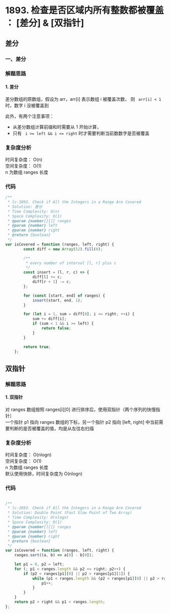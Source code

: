 # 1893. 检查是否区域内所有整数都被覆盖 ： [差分] & [双指针]

## 差分

### 一、差分

### 解题思路

#### 1. 差分

差分数组的原数组，假设为 arr，arr[i] 表示数组 i 被覆盖次数， 则 ` arr[i] < 1` 时，数字 i 没被覆盖到

此外，有两个注意事项：

- 从差分数组计算前缀和时需要从 1 开始计算，
- 只有 ` i >= left && i <= right` 时才需要判断当前数数字是否被覆盖

### 复杂度分析

时间复杂度： O(n)  
空间复杂度： O(1)  
n 为数组 ranges 长度

### 代码

```javascript
/**
 * lc-1893. Check if All the Integers in a Range Are Covered
 * Solution: 差分
 * Time Complexity: O(n)
 * Space Complexity: O(1)
 * @param {number[][]} ranges
 * @param {number} left
 * @param {number} right
 * @return {boolean}
 */
var isCovered = function (ranges, left, right) {
        const diff = new Array(52).fill(0);

        /**
         * every number of interval [l, r] plus c
         */
        const insert = (l, r, c) => {
            diff[l] += c;
            diff[r + 1] -= c;
        };

        for (const [start, end] of ranges) {
            insert(start, end, 1);
        }

        for (let i = 1, sum = diff[0]; i <= right; ++i) {
            sum += diff[i];
            if (sum < 1 && i >= left) {
                return false;
            }
        }

        return true;
    };
```

## 双指针

### 解题思路

#### 1. 双指针

对 ranges 数组按照 ranges[i][0] 进行排序后，使用双指针（两个序列的快慢指针）    
一个指针 p1 指向 ranges 数组的下标，另一个指针 p2 指向 [left, right] 中当前需要判断的是否被覆盖的值，均是从左往右扫描

### 复杂度分析

时间复杂度： O(nlogn)  
空间复杂度： O(1)    
n 为数组 ranges 长度  
默认使用快排，时间复杂度为 O(nlogn)

### 代码

```javascript

/**
 * lc-1893. Check if All the Integers in a Range Are Covered
 * Solution: Double Point (Fast Slow Point of Two Array)
 * Time Complexity: O(nlogn)
 * Space Complexity: O(1)
 * @param {number[][]} ranges
 * @param {number} left
 * @param {number} right
 * @return {boolean}
 */
var isCovered = function (ranges, left, right) {
    ranges.sort((a, b) => a[0] - b[0]);

    let p1 = 0, p2 = left;
    for (; p1 < ranges.length && p2 <= right; p2++) {
        if (p2 < ranges[p1][0] || p2 > ranges[p1][1]) {
            while (p1 < ranges.length && (p2 < ranges[p1][0] || p2 > ranges[p1][1])) {
                p1++;
            }
        }
    }
    return p2 > right && p1 < ranges.length;
};

```
